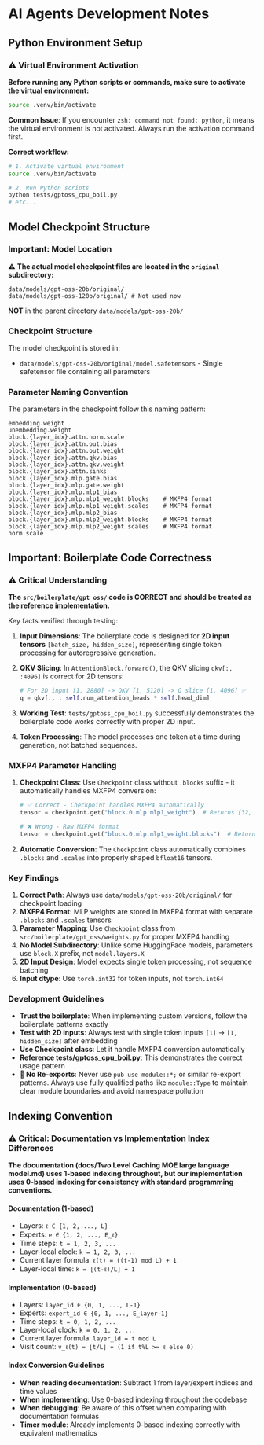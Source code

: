 # AI Agents Development Notes

## Python Environment Setup

### ⚠️ Virtual Environment Activation

**Before running any Python scripts or commands, make sure to activate the virtual environment:**

```bash
source .venv/bin/activate
```

**Common Issue**: If you encounter `zsh: command not found: python`, it means the virtual environment is not activated. Always run the activation command first.

**Correct workflow:**

```bash
# 1. Activate virtual environment
source .venv/bin/activate

# 2. Run Python scripts
python tests/gptoss_cpu_boil.py
# etc...
```

## Model Checkpoint Structure

### Important: Model Location

⚠️ **The actual model checkpoint files are located in the `original` subdirectory:**

```
data/models/gpt-oss-20b/original/
data/models/gpt-oss-120b/original/ # Not used now
```

**NOT** in the parent directory `data/models/gpt-oss-20b/`

### Checkpoint Structure

The model checkpoint is stored in:

- `data/models/gpt-oss-20b/original/model.safetensors` - Single safetensor file containing all parameters

### Parameter Naming Convention

The parameters in the checkpoint follow this naming pattern:

```text
embedding.weight
unembedding.weight
block.{layer_idx}.attn.norm.scale
block.{layer_idx}.attn.out.bias
block.{layer_idx}.attn.out.weight
block.{layer_idx}.attn.qkv.bias
block.{layer_idx}.attn.qkv.weight
block.{layer_idx}.attn.sinks
block.{layer_idx}.mlp.gate.bias
block.{layer_idx}.mlp.gate.weight
block.{layer_idx}.mlp.mlp1_bias
block.{layer_idx}.mlp.mlp1_weight.blocks    # MXFP4 format
block.{layer_idx}.mlp.mlp1_weight.scales    # MXFP4 format
block.{layer_idx}.mlp.mlp2_bias
block.{layer_idx}.mlp.mlp2_weight.blocks    # MXFP4 format
block.{layer_idx}.mlp.mlp2_weight.scales    # MXFP4 format
norm.scale
```

## Important: Boilerplate Code Correctness

### ⚠️ Critical Understanding

**The `src/boilerplate/gpt_oss/` code is CORRECT and should be treated as the reference implementation.**

Key facts verified through testing:

1. **Input Dimensions**: The boilerplate code is designed for **2D input tensors** `[batch_size, hidden_size]`, representing single token processing for autoregressive generation.

2. **QKV Slicing**: In `AttentionBlock.forward()`, the QKV slicing `qkv[:, :4096]` is correct for 2D tensors:

   ```python
   # For 2D input [1, 2880] -> QKV [1, 5120] -> Q slice [1, 4096] ✅
   q = qkv[:, : self.num_attention_heads * self.head_dim]
   ```

3. **Working Test**: `tests/gptoss_cpu_boil.py` successfully demonstrates the boilerplate code works correctly with proper 2D input.

4. **Token Processing**: The model processes one token at a time during generation, not batched sequences.

### MXFP4 Parameter Handling

1. **Checkpoint Class**: Use `Checkpoint` class without `.blocks` suffix - it automatically handles MXFP4 conversion:

   ```python
   # ✅ Correct - Checkpoint handles MXFP4 automatically
   tensor = checkpoint.get("block.0.mlp.mlp1_weight")  # Returns [32, 5760, 2880], bfloat16

   # ❌ Wrong - Raw MXFP4 format
   tensor = checkpoint.get("block.0.mlp.mlp1_weight.blocks")  # Returns [32, 5760, 90, 16], uint8
   ```

2. **Automatic Conversion**: The `Checkpoint` class automatically combines `.blocks` and `.scales` into properly shaped `bfloat16` tensors.

### Key Findings

1. **Correct Path**: Always use `data/models/gpt-oss-20b/original/` for checkpoint loading
2. **MXFP4 Format**: MLP weights are stored in MXFP4 format with separate `.blocks` and `.scales` tensors
3. **Parameter Mapping**: Use `Checkpoint` class from `src/boilerplate/gpt_oss/weights.py` for proper MXFP4 handling
4. **No Model Subdirectory**: Unlike some HuggingFace models, parameters use `block.X` prefix, not `model.layers.X`
5. **2D Input Design**: Model expects single token processing, not sequence batching
6. **Input dtype**: Use `torch.int32` for token inputs, not `torch.int64`

### Development Guidelines

- **Trust the boilerplate**: When implementing custom versions, follow the boilerplate patterns exactly
- **Test with 2D inputs**: Always test with single token inputs `[1]` -> `[1, hidden_size]` after embedding
- **Use Checkpoint class**: Let it handle MXFP4 conversion automatically
- **Reference tests/gptoss_cpu_boil.py**: This demonstrates the correct usage pattern
- **🚫 No Re-exports**: Never use `pub use module::*;` or similar re-export patterns. Always use fully qualified paths like `module::Type` to maintain clear module boundaries and avoid namespace pollution

## Indexing Convention

### ⚠️ Critical: Documentation vs Implementation Index Differences

**The documentation (docs/Two Level Caching MOE large language model.md) uses 1-based indexing throughout, but our implementation uses 0-based indexing for consistency with standard programming conventions.**

#### Documentation (1-based)

- Layers: `ℓ ∈ {1, 2, ..., L}`
- Experts: `e ∈ {1, 2, ..., E_ℓ}`
- Time steps: `t = 1, 2, 3, ...`
- Layer-local clock: `k = 1, 2, 3, ...`
- Current layer formula: `ℓ(t) = ((t-1) mod L) + 1`
- Layer-local time: `k = ⌊(t-ℓ)/L⌋ + 1`

#### Implementation (0-based)

- Layers: `layer_id ∈ {0, 1, ..., L-1}`
- Experts: `expert_id ∈ {0, 1, ..., E_layer-1}`
- Time steps: `t = 0, 1, 2, ...`
- Layer-local clock: `k = 0, 1, 2, ...`
- Current layer formula: `layer_id = t mod L`
- Visit count: `v_ℓ(t) = ⌊t/L⌋ + (1 if t%L >= ℓ else 0)`

#### Index Conversion Guidelines

- **When reading documentation**: Subtract 1 from layer/expert indices and time values
- **When implementing**: Use 0-based indexing throughout the codebase
- **When debugging**: Be aware of this offset when comparing with documentation formulas
- **Timer module**: Already implements 0-based indexing correctly with equivalent mathematics

